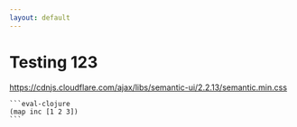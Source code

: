 ```yaml
---
layout: default
---
```


# Testing 123

https://cdnjs.cloudflare.com/ajax/libs/semantic-ui/2.2.13/semantic.min.css

<pre><code>```eval-clojure
(map inc [1 2 3])
```
</code></pre>
